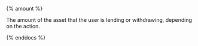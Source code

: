 {% amount %}

The amount of the asset that the user is lending or withdrawing, depending on the action.

{% enddocs %}